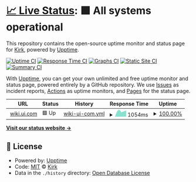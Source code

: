 # [📈 Live Status](https:///upptime): <!--live status--> **🟩 All systems operational**

This repository contains the open-source uptime monitor and status page for [Kirk](https:///upptime), powered by [Upptime](https://github.com/upptime/upptime).

[![Uptime CI](https://github.com/superkirk3/upptime-test/workflows/Uptime%20CI/badge.svg)](https://github.com/superkirk3/upptime-test/actions?query=workflow%3A%22Uptime+CI%22)
[![Response Time CI](https://github.com/superkirk3/upptime-test/workflows/Response%20Time%20CI/badge.svg)](https://github.com/superkirk3/upptime-test/actions?query=workflow%3A%22Response+Time+CI%22)
[![Graphs CI](https://github.com/superkirk3/upptime-test/workflows/Graphs%20CI/badge.svg)](https://github.com/superkirk3/upptime-test/actions?query=workflow%3A%22Graphs+CI%22)
[![Static Site CI](https://github.com/superkirk3/upptime-test/workflows/Static%20Site%20CI/badge.svg)](https://github.com/superkirk3/upptime-test/actions?query=workflow%3A%22Static+Site+CI%22)
[![Summary CI](https://github.com/superkirk3/upptime-test/workflows/Summary%20CI/badge.svg)](https://github.com/superkirk3/upptime-test/actions?query=workflow%3A%22Summary+CI%22)

With [Upptime](https://upptime.js.org), you can get your own unlimited and free uptime monitor and status page, powered entirely by a GitHub repository. We use [Issues](https://github.com/superkirk3/upptime-test/issues) as incident reports, [Actions](https://github.com/superkirk3/upptime-test/actions) as uptime monitors, and [Pages](https:///upptime) for the status page.

<!--start: status pages-->
<!-- This summary is generated by Upptime (https://github.com/upptime/upptime) -->
<!-- Do not edit this manually, your changes will be overwritten -->
<!-- prettier-ignore -->
| URL | Status | History | Response Time | Uptime |
| --- | ------ | ------- | ------------- | ------ |
| <img alt="" src="https://ui.com/microsite/static/media/icon-uid.98462f7d.png" height="13"> [wiki.ui.com](https://wiki.ui.com) | 🟩 Up | [wiki-ui-com.yml](https://github.com/superkirk3/upptime-test/commits/HEAD/history/wiki-ui-com.yml) | <details><summary><img alt="Response time graph" src="./graphs/wiki-ui-com/response-time-week.png" height="20"> 1054ms</summary><br><a href="https://superkirk3.github.io/upptime-test/history/wiki-ui-com"><img alt="Response time 1152" src="https://img.shields.io/endpoint?url=https%3A%2F%2Fraw.githubusercontent.com%2Fsuperkirk3%2Fupptime-test%2FHEAD%2Fapi%2Fwiki-ui-com%2Fresponse-time.json"></a><br><a href="https://superkirk3.github.io/upptime-test/history/wiki-ui-com"><img alt="24-hour response time 935" src="https://img.shields.io/endpoint?url=https%3A%2F%2Fraw.githubusercontent.com%2Fsuperkirk3%2Fupptime-test%2FHEAD%2Fapi%2Fwiki-ui-com%2Fresponse-time-day.json"></a><br><a href="https://superkirk3.github.io/upptime-test/history/wiki-ui-com"><img alt="7-day response time 1054" src="https://img.shields.io/endpoint?url=https%3A%2F%2Fraw.githubusercontent.com%2Fsuperkirk3%2Fupptime-test%2FHEAD%2Fapi%2Fwiki-ui-com%2Fresponse-time-week.json"></a><br><a href="https://superkirk3.github.io/upptime-test/history/wiki-ui-com"><img alt="30-day response time 1152" src="https://img.shields.io/endpoint?url=https%3A%2F%2Fraw.githubusercontent.com%2Fsuperkirk3%2Fupptime-test%2FHEAD%2Fapi%2Fwiki-ui-com%2Fresponse-time-month.json"></a><br><a href="https://superkirk3.github.io/upptime-test/history/wiki-ui-com"><img alt="1-year response time 1152" src="https://img.shields.io/endpoint?url=https%3A%2F%2Fraw.githubusercontent.com%2Fsuperkirk3%2Fupptime-test%2FHEAD%2Fapi%2Fwiki-ui-com%2Fresponse-time-year.json"></a></details> | <details><summary><a href="https://superkirk3.github.io/upptime-test/history/wiki-ui-com">100.00%</a></summary><a href="https://superkirk3.github.io/upptime-test/history/wiki-ui-com"><img alt="All-time uptime 100.00%" src="https://img.shields.io/endpoint?url=https%3A%2F%2Fraw.githubusercontent.com%2Fsuperkirk3%2Fupptime-test%2FHEAD%2Fapi%2Fwiki-ui-com%2Fuptime.json"></a><br><a href="https://superkirk3.github.io/upptime-test/history/wiki-ui-com"><img alt="24-hour uptime 100.00%" src="https://img.shields.io/endpoint?url=https%3A%2F%2Fraw.githubusercontent.com%2Fsuperkirk3%2Fupptime-test%2FHEAD%2Fapi%2Fwiki-ui-com%2Fuptime-day.json"></a><br><a href="https://superkirk3.github.io/upptime-test/history/wiki-ui-com"><img alt="7-day uptime 100.00%" src="https://img.shields.io/endpoint?url=https%3A%2F%2Fraw.githubusercontent.com%2Fsuperkirk3%2Fupptime-test%2FHEAD%2Fapi%2Fwiki-ui-com%2Fuptime-week.json"></a><br><a href="https://superkirk3.github.io/upptime-test/history/wiki-ui-com"><img alt="30-day uptime 100.00%" src="https://img.shields.io/endpoint?url=https%3A%2F%2Fraw.githubusercontent.com%2Fsuperkirk3%2Fupptime-test%2FHEAD%2Fapi%2Fwiki-ui-com%2Fuptime-month.json"></a><br><a href="https://superkirk3.github.io/upptime-test/history/wiki-ui-com"><img alt="1-year uptime 100.00%" src="https://img.shields.io/endpoint?url=https%3A%2F%2Fraw.githubusercontent.com%2Fsuperkirk3%2Fupptime-test%2FHEAD%2Fapi%2Fwiki-ui-com%2Fuptime-year.json"></a></details>

<!--end: status pages-->

[**Visit our status website →**](https:///upptime)

## 📄 License

- Powered by: [Upptime](https://github.com/upptime/upptime)
- Code: [MIT](./LICENSE) © [Kirk](https:///upptime)
- Data in the `./history` directory: [Open Database License](https://opendatacommons.org/licenses/odbl/1-0/)
